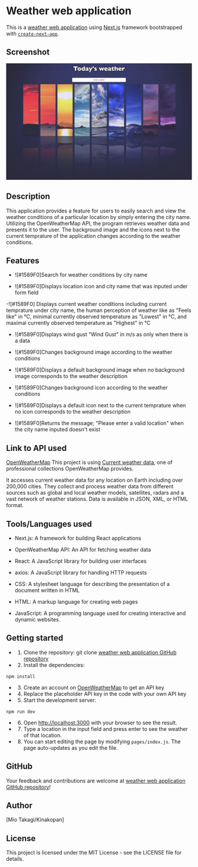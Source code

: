 # Weather web application

This is a [weather web application](https://weather-api-livid-omega.vercel.app/) using [Next.js](https://nextjs.org/) framework bootstrapped with [`create-next-app`](https://github.com/vercel/next.js/tree/canary/packages/create-next-app).



## Screenshot

![screen shot](/public/Screenshot.png)



## Description

This application provides a feature for users to easily search and view the weather conditions of a particular location by simply entering the city name. Utilizing the OpenWeatherMap API, the program retrieves weather data and presents it to the user. The background image and the icons next to the current temprature of the application changes according to the weather conditions.



## Features

- ![#1589F0]Search for weather conditions by city name

- ![#1589F0]Displays location icon and city name that was inputed under form field

-![#1589F0] Displays current weather conditions including current temprature under city name, the human perception of weather like as "Feels like" in °C, minimal currently observed temperature as "Lowest" in °C, and maximal currently observed temperature as "Highest" in °C

- ![#1589F0]Displays wind gust "Wind Gust" in m/s as only when there is a data

- ![#1589F0]Changes background image according to the weather conditions

- ![#1589F0]Displays a default background image when no background image corresponds to the weather description

- ![#1589F0]Changes background icon according to the weather conditions

- ![#1589F0]Displays a default icon next to the current temprature when no icon corresponds to the weather description

- ![#1589F0]Returns the message; "Please enter a valid location" when the city name inputed doesn't exist



## Link to API used
[OpenWeatherMap](https://openweathermap.org/)
This project is using [Current weather data](https://openweathermap.org/current), one of professional collections OpenWeatherMap provides.

It accesses current weather data for any location on Earth including over 200,000 cities. They collect and process weather data from different sources such as global and local weather models, satellites, radars and a vast network of weather stations. Data is available in JSON, XML, or HTML format.



## Tools/Languages used

- Next.js: A framework for building React applications

- OpenWeatherMap API: An API for fetching weather data

- React: A JavaScript library for building user interfaces

- axios: A JavaScript library for handling HTTP requests

- CSS: A stylesheet language for describing the presentation of a document written in HTML

- HTML: A markup language for creating web pages

- JavaScript: A programming language used for creating interactive and dynamic websites.



## Getting started

- 1. Clone the repository:
git clone [weather web application GitHub repository](https://github.com/Kinakopan/weather_API.git)

- 2. Install the dependencies:
```
npm install
```

- 3. Create an account on [OpenWeatherMap](https://openweathermap.org/) to get an API key

- 4. Replace the placeholder API key in the code with your own API key

- 5. Start the development server:
```
npm run dev
```

- 6. Open [http://localhost:3000](http://localhost:3000) with your browser to see the result.

- 7. Type a location in the input field and press enter to see the weather of that location.

- 8. You can start editing the page by modifying `pages/index.js`. The page auto-updates as you edit the file.



## GitHub

Your feedback and contributions are welcome at [weather web application GitHub repository](https://github.com/Kinakopan/weather_API)!



## Author

[Mio Takagi/Kinakopan]



## License

This project is licensed under the MIT License - see the LICENSE file for details.
